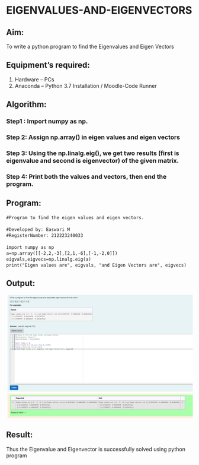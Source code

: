 # EIGENVALUES-AND-EIGENVECTORS
## Aim:
To write a python program to find the Eigenvalues and Eigen Vectors
## Equipment’s required:
1. 	Hardware – PCs
2. 	Anaconda – Python 3.7 Installation / Moodle-Code Runner
## Algorithm:
### Step1 : Import numpy as np.
### Step 2: Assign np.array() in eigen values and eigen vectors
### Step 3: Using the np.linalg.eig(),  we get two results (first is eigenvalue and second is eigenvector) of the given matrix.
### Step 4: Print both the values and vectors, then end the program.

## Program:
```
#Program to find the eigen values and eigen vectors.

#Developed by: Easwari M
#RegisterNumber: 212223240033

import numpy as np
a=np.array([[-2,2,-3],[2,1,-6],[-1,-2,0]])
eigvals,eigvecs=np.linalg.eig(a)
print("Eigen values are", eigvals, "and Eigen Vectors are", eigvecs)
```

## Output:

![output](code.png)

## Result:
Thus the Eigenvalue and Eigenvector is successfully solved using python program
